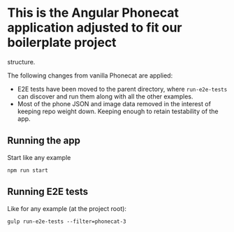 # This is the Angular Phonecat application adjusted to fit our boilerplate project

structure.

The following changes from vanilla Phonecat are applied:

* E2E tests have been moved to the parent directory, where `run-e2e-tests` can
  discover and run them along with all the other examples.
* Most of the phone JSON and image data removed in the interest of keeping
  repo weight down. Keeping enough to retain testability of the app.

## Running the app

Start like any example

```shell
npm run start
```

## Running E2E tests

Like for any example \(at the project root\):

```shell
gulp run-e2e-tests --filter=phonecat-3
```
